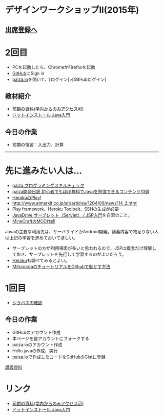 # デザインワークショップII(2015年) 

## [出席登録へ](http://edu.amdv.net/java/att.php)

# 2回目
- PCを起動したら、ChromeかFirefoxを起動
- [GitHub](https://github.com)にSign in
- [paiza.io](https://paiza.io)を開いて、[ログイン]>[GitHubログイン]

## 教材紹介
- [前期の資料(学内からのみアクセス可)](https://sites.google.com/a/tama.ac.jp/naka-lecture/desiws2015?pli=1)
- [ドットインストール Java入門](http://dotinstall.com/lessons/basic_java)

## 今日の作業
- 前期の復習：入出力、計算

----

# 先に進みたい人は…
- [paiza プログラミングスキルチェック](https://paiza.jp/challenges/info)
- [paiza開発日誌 初心者でもほぼ無料でJavaを勉強できるコンテンツ10選](http://paiza.hatenablog.com/entry/2015/03/31/%E5%88%9D%E5%BF%83%E8%80%85%E3%81%A7%E3%82%82%E3%81%BB%E3%81%BC%E7%84%A1%E6%96%99%E3%81%A7Java%E3%82%92%E5%8B%89%E5%BC%B7%E3%81%A7%E3%81%8D%E3%82%8B%E3%82%B3%E3%83%B3%E3%83%86%E3%83%B3%E3%83%8410%E9%81%B8) 
- [HerokuのPlay!](https://devcenter.heroku.com/articles/getting-started-with-play)
 - http://www.atmarkit.co.jp/ait/articles/1204/09/news114_2.html
 - Play framework、Heroku Toolbelt、SSHの生成が必要
- [JavaDrive サーブレット（Servlet） / JSP入門](http://www.javadrive.jp/servlet/)を自習のこと。
- [MineCraftのMOD作成](http://www26.atwiki.jp/minecraft/pages/86.html)

Javaの主要な利用先は、サーバサイドかAndroid開発。講義内容で物足りない人は上記の学習を進めておいてほしい。


- サーブレットの方が利用場面が多いと思われるので、JSPは概念だけ理解しておき、サーブレットを先行して学習するのがよいだろう。
- [Heroku](http://codezine.jp/article/detail/8051)も調べてみるとよい。
- [MilkcocoaのチュートリアルをGithubで動かす方法](https://github.com/tanakaedu/dat14_fall/wiki/Milkcocoa%E3%82%92%E7%B0%A1%E5%8D%98%E3%81%AB%E4%BD%BF%E3%81%86)

# 1回目
- [シラバスの確認](https://github.com/tanakaedu/java2015/blob/master/designii.pdf)

## 今日の作業
- GitHubのアカウント作成
- 本ページを自アカウントにフォークする
- paiza.ioのアカウント作成
- Hello.javaの作成、実行
- paiza.ioで作成したコードをGitHubのGistに登録

[講義資料](https://github.com/tanakaedu/java2015/wiki/01%E5%9B%9E%E7%9B%AE)


# リンク
- [前期の資料(学内からのみアクセス可)](http://www.rye.tama.ac.jp/hiki/?Lecture)
- [ドットインストール Java入門](http://dotinstall.com/lessons/basic_java)

